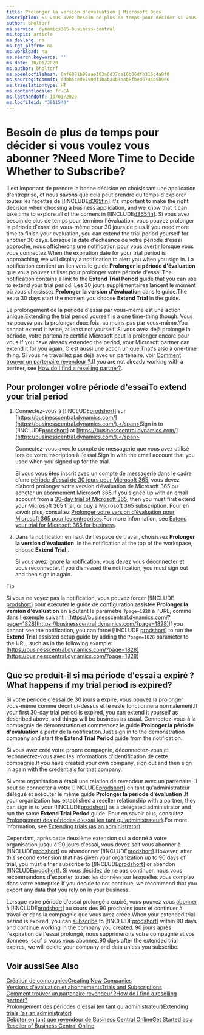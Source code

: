 ```yaml
---
title: Prolonger la version d'évaluation | Microsoft Docs
description: Si vous avez besoin de plus de temps pour décider si vous voulez vous abonner, vous pouvez prolonger votre version d'évaluation.
author: bholtorf
ms.service: dynamics365-business-central
ms.topic: article
ms.devlang: na
ms.tgt_pltfrm: na
ms.workload: na
ms.search.keywords: ''
ms.date: 10/01/2020
ms.author: bholtorf
ms.openlocfilehash: 0af6881b98aae103a6d37ce16b06dfb316c4a9f0
ms.sourcegitcommit: ddbb5cede750df1baba4b3eab8fbed6744b5b9d6
ms.translationtype: HT
ms.contentlocale: fr-CA
ms.lasthandoff: 10/01/2020
ms.locfileid: "3911540"
---
```

# <a name="need-more-time-to-decide-whether-to-subscribe"></a><span data-ttu-id="5e2c7-103">Besoin de plus de temps pour décider si vous voulez vous abonner ?</span><span class="sxs-lookup"><span data-stu-id="5e2c7-103">Need More Time to Decide Whether to Subscribe?</span></span>

<span data-ttu-id="5e2c7-104">Il est important de prendre la bonne décision en choisissant une application d'entreprise, et nous savons que cela peut prendre du temps d'explorer toutes les facettes de [!INCLUDE[d365fin](includes/d365fin_md.md)].</span><span class="sxs-lookup"><span data-stu-id="5e2c7-104">It's important to make the right decision when choosing a business application, and we know that it can take time to explore all of the corners in [!INCLUDE[d365fin](includes/d365fin_md.md)].</span></span> <span data-ttu-id="5e2c7-105">Si vous avez besoin de plus de temps pour terminer l'évaluation, vous pouvez prolonger la période d'essai de vous-même pour 30 jours de plus.</span><span class="sxs-lookup"><span data-stu-id="5e2c7-105">If you need more time to finish your evaluation, you can extend the trial period yourself for another 30 days.</span></span> <span data-ttu-id="5e2c7-106">Lorsque la date d'échéance de votre période d'essai approche, nous afficherons une notification pour vous avertir lorsque vous vous connectez.</span><span class="sxs-lookup"><span data-stu-id="5e2c7-106">When the expiration date for your trial period is approaching, we will display a notification to alert you when you sign in.</span></span> <span data-ttu-id="5e2c7-107">La notification contient un lien vers le guide **Prolonger la période d'évaluation** que vous pouvez utiliser pour prolonger votre période d'essai.</span><span class="sxs-lookup"><span data-stu-id="5e2c7-107">The notification contains a link to the **Extend Trial Period** guide that you can use to extend your trial period.</span></span> <span data-ttu-id="5e2c7-108">Les 30 jours supplémentaires lancent le moment où vous choisissez **Prolonger la version d'évaluation** dans le guide.</span><span class="sxs-lookup"><span data-stu-id="5e2c7-108">The extra 30 days start the moment you choose **Extend Trial** in the guide.</span></span>

<span data-ttu-id="5e2c7-109">Le prolongement de la période d'essai par vous-même est une action unique.</span><span class="sxs-lookup"><span data-stu-id="5e2c7-109">Extending the trial period yourself is a one time-thing though.</span></span> <span data-ttu-id="5e2c7-110">Vous ne pouvez pas la prolonger deux fois, au moins pas par vous-même.</span><span class="sxs-lookup"><span data-stu-id="5e2c7-110">You cannot extend it twice, at least not yourself.</span></span> <span data-ttu-id="5e2c7-111">Si vous avez déjà prolongé la période, votre partenaire certifié Microsoft peut la prolonger encore pour vous.</span><span class="sxs-lookup"><span data-stu-id="5e2c7-111">If you have already extended the period, your Microsoft partner can extend it for you again.</span></span> <span data-ttu-id="5e2c7-112">C'est aussi une action unique.</span><span class="sxs-lookup"><span data-stu-id="5e2c7-112">That's also a one-time thing.</span></span> <span data-ttu-id="5e2c7-113">Si vous ne travaillez pas déjà avec un partenaire, voir [Comment trouver un partenaire revendeur ?](across-faq.md#findpartner).</span><span class="sxs-lookup"><span data-stu-id="5e2c7-113">If you are not already working with a partner, see [How do I find a reselling partner?](across-faq.md#findpartner).</span></span>  

## <a name="to-extend-your-trial-period"></a><span data-ttu-id="5e2c7-114">Pour prolonger votre période d'essai</span><span class="sxs-lookup"><span data-stu-id="5e2c7-114">To extend your trial period</span></span>

1. <span data-ttu-id="5e2c7-115">Connectez-vous à [!INCLUDE[prodshort](includes/prodshort.md)] sur [https://businesscentral.dynamics.com/](https://businesscentral.dynamics.com/).</span><span class="sxs-lookup"><span data-stu-id="5e2c7-115">Sign in to [!INCLUDE[prodshort](includes/prodshort.md)] at [https://businesscentral.dynamics.com/](https://businesscentral.dynamics.com/).</span></span>

    <span data-ttu-id="5e2c7-116">Connectez-vous avec le compte de messagerie que vous avez utilisé lors de votre inscription à l'essai.</span><span class="sxs-lookup"><span data-stu-id="5e2c7-116">Sign in with the email account that you used when you signed up for the trial.</span></span>  

    <span data-ttu-id="5e2c7-117">Si vous vous êtes inscrit avec un compte de messagerie dans le cadre d’une [période d’essai de 30 jours pour Microsoft 365](/microsoft-365/commerce/sign-up-for-office-365-trial), vous devez d’abord prolonger votre version d’évaluation de Microsoft 365 ou acheter un abonnement Microsoft 365.</span><span class="sxs-lookup"><span data-stu-id="5e2c7-117">If you signed up with an email account from a [30-day trial of Microsoft 365](/microsoft-365/commerce/sign-up-for-office-365-trial), then you must first extend your Microsoft 365 trial, or buy a Microsoft 365 subscription.</span></span> <span data-ttu-id="5e2c7-118">Pour en savoir plus, consultez [Prolonger votre version d’évaluation pour Microsoft 365 pour les entreprises](/microsoft-365/commerce/extend-your-trial).</span><span class="sxs-lookup"><span data-stu-id="5e2c7-118">For more information, see [Extend your trial for Microsoft 365 for business](/microsoft-365/commerce/extend-your-trial).</span></span>
2. <span data-ttu-id="5e2c7-119">Dans la notification en haut de l'espace de travail, choisissez **Prolonger la version d'évaluation** .</span><span class="sxs-lookup"><span data-stu-id="5e2c7-119">In the notification at the top of the workspace, choose **Extend Trial** .</span></span>

    <span data-ttu-id="5e2c7-120">Si vous avez ignoré la notification, vous devez vous déconnecter et vous reconnecter.</span><span class="sxs-lookup"><span data-stu-id="5e2c7-120">If you dismissed the notification, you must sign out and then sign in again.</span></span>

> [!TIP]
> <span data-ttu-id="5e2c7-121">Si vous ne voyez pas la notification, vous pouvez forcer [!INCLUDE [prodshort](includes/prodshort.md)] pour exécuter le guide de configuration assistée **Prolonger la version d'évaluation** en ajoutant le paramètre ```?page=1828``` à l'URL, comme dans l'exemple suivant : [https://businesscentral.dynamics.com/?page=1828](https://businesscentral.dynamics.com/?page=1828)</span><span class="sxs-lookup"><span data-stu-id="5e2c7-121">If you cannot see the notification, you can force [!INCLUDE [prodshort](includes/prodshort.md)] to run the **Extend Trial** assisted setup guide by adding the ```?page=1828``` parameter to the URL, such as in the following example: [https://businesscentral.dynamics.com/?page=1828](https://businesscentral.dynamics.com/?page=1828)</span></span>

## <a name="what-happens-if-my-trial-period-is-expired"></a><span data-ttu-id="5e2c7-122">Que se produit-il si ma période d'essai a expiré ?</span><span class="sxs-lookup"><span data-stu-id="5e2c7-122">What happens if my trial period is expired?</span></span>

<span data-ttu-id="5e2c7-123">Si votre période d'essai de 30 jours a expiré, vous pouvez la prolonger vous-même comme décrit ci-dessus et le reste fonctionnera normalement.</span><span class="sxs-lookup"><span data-stu-id="5e2c7-123">If your first 30-day trial period is expired, you can extend it yourself as described above, and things will be business as usual.</span></span> <span data-ttu-id="5e2c7-124">Connectez-vous à la compagnie de démonstration et commencez le guide **Prolonger la période d'évaluation** à partir de la notification.</span><span class="sxs-lookup"><span data-stu-id="5e2c7-124">Just sign in to the demonstration company and start the **Extend Trial Period** guide from the notification.</span></span>  

<span data-ttu-id="5e2c7-125">Si vous avez créé votre propre compagnie, déconnectez-vous et reconnectez-vous avec les informations d'identification de cette compagnie.</span><span class="sxs-lookup"><span data-stu-id="5e2c7-125">If you have created your own company, sign out and then sign in again with the credentials for that company.</span></span>  

<span data-ttu-id="5e2c7-126">Si votre organisation a établi une relation de revendeur avec un partenaire, il peut se connecter à votre [!INCLUDE[prodshort](includes/prodshort.md)] en tant qu'administrateur délégué et exécuter le même guide **Prolonger la période d'évaluation** .</span><span class="sxs-lookup"><span data-stu-id="5e2c7-126">If your organization has established a reseller relationship with a partner, they can sign in to your [!INCLUDE[prodshort](includes/prodshort.md)] as a delegated administrator and run the same **Extend Trial Period** guide.</span></span> <span data-ttu-id="5e2c7-127">Pour en savoir plus, consultez [Prolongement des périodes d'essai (en tant qu'administrateur)](/dynamics365/business-central/dev-itpro/administration/tenant-administration#extending-trials).</span><span class="sxs-lookup"><span data-stu-id="5e2c7-127">For more information, see [Extending trials (as an administrator)](/dynamics365/business-central/dev-itpro/administration/tenant-administration#extending-trials).</span></span>  

<span data-ttu-id="5e2c7-128">Cependant, après cette deuxième extension qui a donné à votre organisation jusqu'à 90 jours d'essai, vous devez soit vous abonner à [!INCLUDE[prodshort](includes/prodshort.md)] ou abandonner [!INCLUDE[prodshort](includes/prodshort.md)].</span><span class="sxs-lookup"><span data-stu-id="5e2c7-128">However, after this second extension that has given your organization up to 90 days of trial, you must either subscribe to [!INCLUDE[prodshort](includes/prodshort.md)] or abandon [!INCLUDE[prodshort](includes/prodshort.md)].</span></span> <span data-ttu-id="5e2c7-129">Si vous décidez de ne pas continuer, nous vous recommandons d'exporter toutes les données sur lesquelles vous comptez dans votre entreprise.</span><span class="sxs-lookup"><span data-stu-id="5e2c7-129">If you decide to not continue, we recommend that you export any data that you rely on in your business.</span></span>

<span data-ttu-id="5e2c7-130">Lorsque votre période d'essai prolongé a expiré, vous pouvez vous [abonner](https://go.microsoft.com/fwlink/?linkid=828659) à [!INCLUDE[prodshort](includes/prodshort.md)] au cours des 90 prochains jours et continuer à travailler dans la compagnie que vous avez créée.</span><span class="sxs-lookup"><span data-stu-id="5e2c7-130">When your extended trial period is expired, you can [subscribe](https://go.microsoft.com/fwlink/?linkid=828659) to [!INCLUDE[prodshort](includes/prodshort.md)] within 90 days and continue working in the company you created.</span></span> <span data-ttu-id="5e2c7-131">90 jours après l'expiration de l'essai prolongé, nous supprimerons votre compagnie et vos données, sauf si vous vous abonnez.</span><span class="sxs-lookup"><span data-stu-id="5e2c7-131">90 days after the extended trial expires, we will delete your company and data unless you subscribe.</span></span>  

## <a name="see-also"></a><span data-ttu-id="5e2c7-132">Voir aussi</span><span class="sxs-lookup"><span data-stu-id="5e2c7-132">See Also</span></span>

[<span data-ttu-id="5e2c7-133">Création de compagnies</span><span class="sxs-lookup"><span data-stu-id="5e2c7-133">Creating New Companies</span></span>](about-new-company.md)  
[<span data-ttu-id="5e2c7-134">Versions d'évaluation et abonnements</span><span class="sxs-lookup"><span data-stu-id="5e2c7-134">Trials and Subscriptions</span></span>](across-preview.md)  
[<span data-ttu-id="5e2c7-135">Comment trouver un partenaire revendeur ?</span><span class="sxs-lookup"><span data-stu-id="5e2c7-135">How do I find a reselling partner?</span></span>](across-faq.md#findpartner)  
[<span data-ttu-id="5e2c7-136">Prolongement des périodes d'essai (en tant qu'administrateur)</span><span class="sxs-lookup"><span data-stu-id="5e2c7-136">Extending trials (as an administrator)</span></span>](/dynamics365/business-central/dev-itpro/administration/tenant-administration#extending-trials)  
[<span data-ttu-id="5e2c7-137">Débuter en tant que revendeur de Business Central Online</span><span class="sxs-lookup"><span data-stu-id="5e2c7-137">Get Started as a Reseller of Business Central Online</span></span>](/dynamics365/business-central/dev-itpro/administration/get-started-online)  
